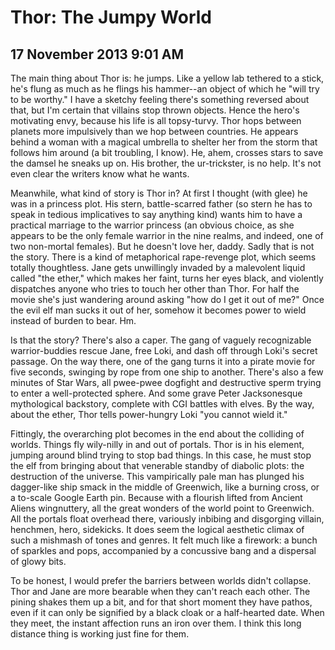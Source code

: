# Thor: The Jumpy World
## 17 November 2013 9:01 AM

The main thing about Thor is: he jumps. Like a yellow lab tethered to a stick, he's flung as much as he flings his hammer--an object of which he "will try to be worthy." I have a sketchy feeling there's something reversed about that, but I'm certain that villains stop thrown objects. Hence the hero's motivating envy, because his life is all topsy-turvy. Thor hops between planets more impulsively than we hop between countries. He appears behind a woman with a magical umbrella to shelter her from the storm that follows him around (a bit troubling, I know). He, ahem, crosses stars to save the damsel he sneaks up on. His brother, the ur-trickster, is no help. It's not even clear the writers know what he wants.

Meanwhile, what kind of story is Thor in? At first I thought (with glee) he was in a princess plot. His stern, battle-scarred father (so stern he has to speak in tedious implicatives to say anything kind) wants him to have a practical marriage to the warrior princess (an obvious choice, as she appears to be the only female warrior in the nine realms, and indeed, one of two non-mortal females). But he doesn't love her, daddy. Sadly that is not the story. There is a kind of metaphorical rape-revenge plot, which seems totally thoughtless. Jane gets unwillingly invaded by a malevolent liquid called "the ether," which makes her faint, turns her eyes black, and violently dispatches anyone who tries to touch her other than Thor. For half the movie she's just wandering around asking "how do I get it out of me?" Once the evil elf man sucks it out of her, somehow it becomes power to wield instead of burden to bear. Hm.

Is that the story? There's also a caper. The gang of vaguely recognizable warrior-buddies rescue Jane, free Loki, and dash off through Loki's secret passage. On the way there, one of the gang turns it into a pirate movie for five seconds, swinging by rope from one ship to another. There's also a few minutes of Star Wars, all pwee-pwee dogfight and destructive sperm trying to enter a well-protected sphere. And some grave Peter Jacksonesque mythological backstory, complete with CGI battles with elves. By the way, about the ether, Thor tells power-hungry Loki "you cannot wield it."

Fittingly, the overarching plot becomes in the end about the colliding of worlds. Things fly wily-nilly in and out of portals. Thor is in his element, jumping around blind trying to stop bad things. In this case, he must stop the elf from bringing about that venerable standby of diabolic plots: the destruction of the universe. This vampirically pale man has plunged his dagger-like ship smack in the middle of Greenwich, like a burning cross, or a to-scale Google Earth pin. Because with a flourish lifted from Ancient Aliens wingnuttery, all the great wonders of the world point to Greenwich. All the portals float overhead there, variously inbibing and disgorging villain, henchmen, hero, sidekicks. It does seem the logical aesthetic climax of such a mishmash of tones and genres. It felt much like a firework: a bunch of sparkles and pops, accompanied by a concussive bang and a dispersal of glowy bits.

To be honest, I would prefer the barriers between worlds didn't collapse. Thor and Jane are more bearable when they can't reach each other. The pining shakes them up a bit, and for that short moment they have pathos, even if it can only be signified by a black cloak or a half-hearted date. When they meet, the instant affection runs an iron over them. I think this long distance thing is working just fine for them.